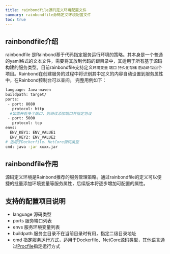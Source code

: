 ```yaml
---
title: rainbondfile源码定义环境配置文件
summary: rainbondfile源码定义环境配置文件
toc: true
---
```


## rainbondfile介绍
rainbondfile 是Rainbond基于代码指定服务运行环境的策略。其本身是一个普通的yaml格式的文本文件，需要将其放到代码的跟目录中，其适用于所有基于源码构建的服务类型。目前rainbondfile支持定义`环境变量` `端口` `持久化存储` `启动命令`四个项目。Rainbond在创建服务的过程中将识别其中定义的内容自动设置到服务属性中，在Rainbond控制台可以查阅。
完整用例如下：

```bash
language: Java-maven
buildpath: target/
ports:
 - port: 8080
   protocol: http
  #如需开启多个端口，则继续添加端口并指定协议
 - port: 5000
   protocol: tcp
envs:
  ENV_KEY1: ENV_VALUE1
  ENV_KEY2: ENV_VALUE2
# 适用于Dockerfile、NetCore源码类型
cmd: java -jar xxxx.jar
```

## rainbondfile作用
源码定义环境是Rainbond推荐的服务管理策略。通过rainbondfile的定义可以便捷的批量添加环境变量等服务属性，后续版本将逐步增加可配置的属性。

## 支持的配置项目说明

* language 源码类型
* ports 服务端口列表
* envs 服务环境变量列表
* buildpath 服务主目录不在当前目录时有用，指定二级目录地址
* cmd 指定服务运行方式，适用于Dockerfile、NetCore源码类型，其他语言通过[Procfile](./procfile.html)指定运行方式